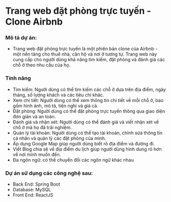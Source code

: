 # Trang web đặt phòng trực tuyến - Clone Airbnb

### Mô tả dự án:
- Trang web đặt phòng trực tuyến là một phiên bản clone của Airbnb - một nền tảng cho thuê nhà, căn hộ và nơi ở tương tự. Trang web này cung cấp cho người dùng khả năng tìm kiếm, đặt phòng và đánh giá các chỗ ở theo nhu cầu của họ.

### Tính năng
- Tìm kiếm: Người dùng có thể tìm kiếm các chỗ ở dựa trên địa điểm, ngày tháng, số lượng khách và các tiêu chí khác.
- Xem chi tiết: Người dùng có thể xem thông tin chi tiết về mỗi chỗ ở, bao gồm hình ảnh, mô tả, tiện nghi và giá cả.
- Đặt phòng: Người dùng có thể đặt phòng trực tuyến thông qua giao diện đơn giản và an toàn.
- Đánh giá và nhận xét: Người dùng có thể đánh giá và viết nhận xét về chỗ ở mà họ đã trải nghiệm.
- Quản lý tài khoản: Người dùng có thể tạo tài khoản, chỉnh sửa thông tin cá nhân và quản lý các đặt phòng của mình.
- Áp dụng Google Map giúp người dùng biết rõ địa điểm và đường đi.
- Viết Blog chia sẽ về địa điểm du lịch giúp người dùng hình dung rõ hơn về nơi mình muốn đến.
- Đa ngôn ngữ: có thể chuyển đổi các ngôn ngữ khác nhau

### Dự án sử dụng các công nghệ sau:
- Back End: Spring Boot
- Database: MySQL
- Front End: ReactJS
